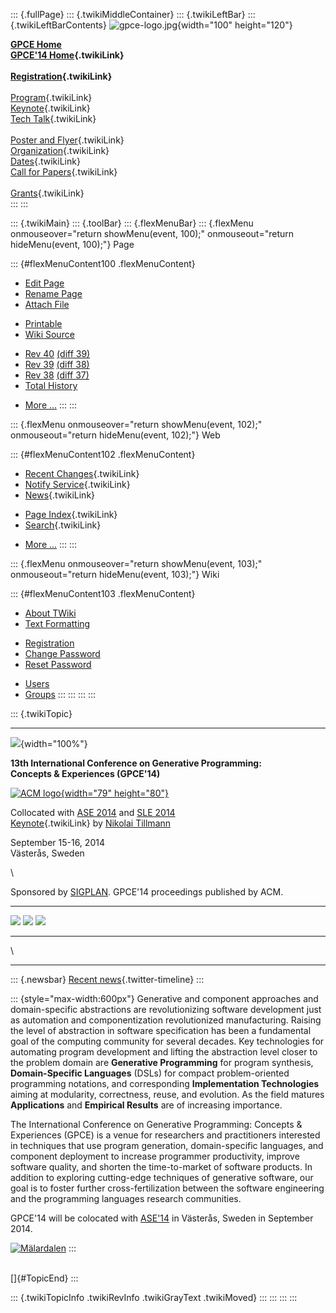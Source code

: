 ::: {.fullPage}
::: {.twikiMiddleContainer}
::: {.twikiLeftBar}
::: {.twikiLeftBarContents}
![gpce-logo.jpg](../pub/GPCE14/WebLeftBar/gpce-logo.jpg){width="100"
height="120"}

**[GPCE Home](http://program-transformation.org/Gpce)**\
**[GPCE\'14 Home](WebHome){.twikiLink}**\
\
**[Registration](GpceRegistration){.twikiLink}**\
\
[Program](ConferenceProgram){.twikiLink}\
[Keynote](KeynoteSpeakers){.twikiLink}\
[Tech Talk](TechTalk){.twikiLink}\
\
[Poster and Flyer](Poster){.twikiLink}\
[Organization](ConferenceOrganization){.twikiLink}\
[Dates](ImportantDates){.twikiLink}\
[Call for Papers](CallForPapers){.twikiLink}\
\
[Grants](Grants){.twikiLink}\
:::
:::

::: {.twikiMain}
::: {.toolBar}
::: {.flexMenuBar}
::: {.flexMenu onmouseover="return showMenu(event, 100);" onmouseout="return hideMenu(event, 100);"}
Page

::: {#flexMenuContent100 .flexMenuContent}
-   [Edit
    Page](http://www.program-transformation.org/edit/GPCE14/WebHome?t=1536826143)
-   [Rename
    Page](http://www.program-transformation.org/rename/GPCE14/WebHome)
-   [Attach
    File](http://www.program-transformation.org/attach/GPCE14/WebHome)

<!-- -->

-   [Printable](http://www.program-transformation.org/view/GPCE14/WebHome?skin=print.pattern)
-   [Wiki
    Source](http://www.program-transformation.org/view/GPCE14/WebHome?skin=text&raw=on&contenttype=text/plain)

<!-- -->

-   [Rev
    40](http://www.program-transformation.org/view/GPCE14/WebHome?rev=1.40)
    [(diff 39)](http://www.program-transformation.org/rdiff/GPCE14/WebHome?rev1=1.40&rev2=1.39)
-   [Rev
    39](http://www.program-transformation.org/view/GPCE14/WebHome?rev=1.39)
    [(diff 38)](http://www.program-transformation.org/rdiff/GPCE14/WebHome?rev1=1.39&rev2=1.38)
-   [Rev
    38](http://www.program-transformation.org/view/GPCE14/WebHome?rev=1.38)
    [(diff 37)](http://www.program-transformation.org/rdiff/GPCE14/WebHome?rev1=1.38&rev2=1.37)
-   [Total
    History](http://www.program-transformation.org/rdiff/GPCE14/WebHome)

<!-- -->

-   [More
    \...](http://www.program-transformation.org/oops/GPCE14/WebHome?template=oopsmore&param1=1.40&param2=1.40)
:::
:::

::: {.flexMenu onmouseover="return showMenu(event, 102);" onmouseout="return hideMenu(event, 102);"}
Web

::: {#flexMenuContent102 .flexMenuContent}
-   [Recent Changes](WebChanges){.twikiLink}
-   [Notify Service](WebNotify){.twikiLink}
-   [News](WebNews){.twikiLink}

<!-- -->

-   [Page Index](WebIndex){.twikiLink}
-   [Search](WebSearch){.twikiLink}

<!-- -->

-   [More
    \...](http://www.program-transformation.org/oops/GPCE14/WebHome?template=oopsmore&param1=1.40&param2=1.40)
:::
:::

::: {.flexMenu onmouseover="return showMenu(event, 103);" onmouseout="return hideMenu(event, 103);"}
Wiki

::: {#flexMenuContent103 .flexMenuContent}
-   [About
    TWiki](http://www.program-transformation.org/view/TWiki/WebHome)
-   [Text
    Formatting](http://www.program-transformation.org/view/TWiki/TextFormattingRules)

<!-- -->

-   [Registration](http://www.program-transformation.org/view/TWiki/TWikiRegistration)
-   [Change
    Password](http://www.program-transformation.org/view/TWiki/ChangePassword)
-   [Reset
    Password](http://www.program-transformation.org/view/TWiki/ResetPassword)

<!-- -->

-   [Users](http://www.program-transformation.org/view/Main/TWikiUsers)
-   [Groups](http://www.program-transformation.org/view/Main/TWikiGroups)
:::
:::
:::
:::

::: {.twikiTopic}

------------------------------------------------------------------------

![](../pub/GPCE14/ConferenceHeader/Nya_hamnen_montage_narrow.jpg){width="100%"}

**13th International Conference on Generative Programming:
Concepts & Experiences (GPCE\'14)**

[![ACM logo](../pub/GPCE14/ConferenceHeader/acm_logo.jpg){width="79"
height="80"}](http://www.acm.org/)

Collocated with [ASE 2014](http://ase2014.org) and [SLE
2014](http://www.sleconf.org/2014/)\
[Keynote](KeynoteSpeakers){.twikiLink} by [Nikolai
Tillmann](http://research.microsoft.com/en-us/people/nikolait/)

September 15-16, 2014\
Västerås, Sweden

\

Sponsored by [SIGPLAN](http://www.acm.org/sigplan/). GPCE\'14
proceedings published by ACM.

  -------------------------------------------------------------------------------------------- ----------------------------------------------------------------------------------------------- --------------------------------------------------------------------------------------------------------------------------------------------------------------------- -- --
  [![](../pub/GPCE14/ConferenceHeader/linkedin.png)](http://tinyurl.com/6dn4k5t "GPCE 2014")   [![](../pub/GPCE14/ConferenceHeader/twitter.png)](http://twitter.com/#!/gpceconf "GPCE 2014")   [![](../pub/GPCE14/ConferenceHeader/facebook.png)](http://www.facebook.com/pages/Generative-Programming-and-Component-Engineering-GPCE/174696855900734 "GPCE 2012")      
  -------------------------------------------------------------------------------------------- ----------------------------------------------------------------------------------------------- --------------------------------------------------------------------------------------------------------------------------------------------------------------------- -- --

\

------------------------------------------------------------------------

::: {.newsbar}
[Recent news](https://twitter.com/GPCECONF){.twitter-timeline}
:::

::: {style="max-width:600px"}
Generative and component approaches and domain-specific abstractions are
revolutionizing software development just as automation and
componentization revolutionized manufacturing. Raising the level of
abstraction in software specification has been a fundamental goal of the
computing community for several decades. Key technologies for automating
program development and lifting the abstraction level closer to the
problem domain are **Generative Programming** for program synthesis,
**Domain-Specific Languages** (DSLs) for compact problem-oriented
programming notations, and corresponding **Implementation Technologies**
aiming at modularity, correctness, reuse, and evolution. As the field
matures **Applications** and **Empirical Results** are of increasing
importance.

The International Conference on Generative Programming: Concepts &
Experiences (GPCE) is a venue for researchers and practitioners
interested in techniques that use program generation, domain-specific
languages, and component deployment to increase programmer productivity,
improve software quality, and shorten the time-to-market of software
products. In addition to exploring cutting-edge techniques of generative
software, our goal is to foster further cross-fertilization between the
software engineering and the programming languages research communities.

GPCE\'14 will be colocated with [ASE\'14](http://ase2014.org) in
Västerås, Sweden in September 2014.

[![Mälardalen](../pub/GPCE14/WebHome/MDH-logo-en.png)](http://www.mdh.se/)
:::

\
[]{#TopicEnd}
:::

::: {.twikiTopicInfo .twikiRevInfo .twikiGrayText .twikiMoved}
:::
:::
:::
:::
